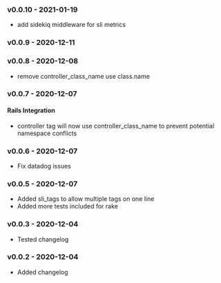 ### v0.0.10 - 2021-01-19
-  add sidekiq middleware for sli metrics

### v0.0.9 - 2020-12-11
### v0.0.8 - 2020-12-08
-  remove controller_class_name use class.name
### v0.0.7 - 2020-12-07

#### Rails Integration

- controller tag will now use controller_class_name to prevent potential namespace conflicts

### v0.0.6 - 2020-12-07

- Fix datadog issues

### v0.0.5 - 2020-12-07

- Added sli_tags to allow multiple tags on one line
- Added more tests included for rake

### v0.0.3 - 2020-12-04

- Tested changelog

### v0.0.2 - 2020-12-04

- Added changelog
